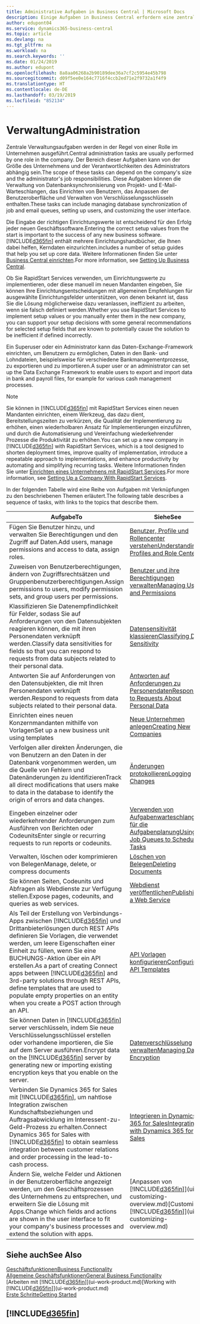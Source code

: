 ```yaml
---
title: Administrative Aufgaben in Business Central | Microsoft Docs
description: Einige Aufgaben in Business Central erfordern eine zentrale Administration und Einrichtung. Erfahren, welche das sind und was zu tun ist.
author: edupont04
ms.service: dynamics365-business-central
ms.topic: article
ms.devlang: na
ms.tgt_pltfrm: na
ms.workload: na
ms.search.keywords: ''
ms.date: 01/24/2019
ms.author: edupont
ms.openlocfilehash: 8a8aa06268a2b90189dee36a7cf2c5954e45b798
ms.sourcegitcommit: d09f5ee0e164c7716f4ccb2ed71e2f9732a1f4f9
ms.translationtype: HT
ms.contentlocale: de-DE
ms.lasthandoff: 03/19/2019
ms.locfileid: "852134"
---
```

# <a name="administration"></a><span data-ttu-id="c69f0-104">Verwaltung</span><span class="sxs-lookup"><span data-stu-id="c69f0-104">Administration</span></span>
<span data-ttu-id="c69f0-105">Zentrale Verwaltungsaufgaben werden in der Regel von einer Rolle im Unternehmen ausgeführt.</span><span class="sxs-lookup"><span data-stu-id="c69f0-105">Central administration tasks are usually performed by one role in the company.</span></span> <span data-ttu-id="c69f0-106">Der Bereich dieser Aufgaben kann von der Größe des Unternehmens und der Verantwortlichkeiten des Administrators abhängig sein.</span><span class="sxs-lookup"><span data-stu-id="c69f0-106">The scope of these tasks can depend on the company's size and the administrator's job responsibilities.</span></span> <span data-ttu-id="c69f0-107">Diese Aufgaben können die Verwaltung von Datenbanksynchronisierung von Projekt- und E-Mail-Warteschlangen, das Einrichten von Benutzern, das Anpassen der Benutzeroberfläche und Verwalten von Verschlüsselungsschlüsseln enthalten.</span><span class="sxs-lookup"><span data-stu-id="c69f0-107">These tasks can include managing database synchronization of job and email queues, setting up users, and customizing the user interface.</span></span>  

<span data-ttu-id="c69f0-108">Die Eingabe der richtigen Einrichtungswerte ist entscheidend für den Erfolg jeder neuen Geschäftssoftware.</span><span class="sxs-lookup"><span data-stu-id="c69f0-108">Entering the correct setup values from the start is important to the success of any new business software.</span></span> [!INCLUDE[d365fin](includes/d365fin_md.md)] <span data-ttu-id="c69f0-109">enthält mehrere Einrichtungshandbücher, die Ihnen dabei helfen, Kerndaten einzurichten.</span><span class="sxs-lookup"><span data-stu-id="c69f0-109">includes a number of setup guides that help you set up core data.</span></span> <span data-ttu-id="c69f0-110">Weitere Informationen finden Sie unter [Business Central einrichten](setup.md).</span><span class="sxs-lookup"><span data-stu-id="c69f0-110">For more information, see [Setting Up Business Central](setup.md).</span></span>

<span data-ttu-id="c69f0-111">Ob Sie RapidStart Services verwenden, um Einrichtungswerte zu implementieren, oder diese manuell im neuen Mandanten eingeben, Sie können Ihre Einrichtungsentscheidungen mit allgemeinen Empfehlungen für ausgewählte Einrichtungsfelder unterstützen, von denen bekannt ist, dass Sie die Lösung möglicherweise dazu veranlassen, ineffizient zu arbeiten, wenn sie falsch definiert werden.</span><span class="sxs-lookup"><span data-stu-id="c69f0-111">Whether you use RapidStart Services to implement setup values or you manually enter them in the new company, you can support your setup decisions with some general recommendations for selected setup fields that are known to potentially cause the solution to be inefficient if defined incorrectly.</span></span>  

<span data-ttu-id="c69f0-112">Ein Superuser oder ein Administrator kann das Daten-Exchange-Framework einrichten, um Benutzern zu ermöglichen, Daten in den Bank- und Lohndateien, beispielsweise für verschiedene Bankmanagementprozesse, zu exportieren und zu importieren.</span><span class="sxs-lookup"><span data-stu-id="c69f0-112">A super user or an administrator can set up the Data Exchange Framework to enable users to export and import data in bank and payroll files, for example for various cash management processes.</span></span>

> [!NOTE]
> <span data-ttu-id="c69f0-113">Sie können in [!INCLUDE[d365fin](includes/d365fin_md.md)] mit RapidStart Services einen neuen Mandanten einrichten, einem Werkzeug, das dazu dient, Bereitstellungszeiten zu verkürzen, die Qualität der Implementierung zu erhöhen, einen wiederholbaren Ansatz für Implementierungen einzuführen, und durch die Automatisierung und Vereinfachung wiederkehrender Prozesse die Produktivität zu erhöhen.</span><span class="sxs-lookup"><span data-stu-id="c69f0-113">You can set up a new company in [!INCLUDE[d365fin](includes/d365fin_md.md)] with RapidStart Services, which is a tool designed to shorten deployment times, improve quality of implementation, introduce a repeatable approach to implementations, and enhance productivity by automating and simplifying recurring tasks.</span></span> <span data-ttu-id="c69f0-114">Weitere Informationen finden Sie unter [Einrichten eines Unternehmens mit RapidStart Services](admin-set-up-a-company-with-rapidstart.md).</span><span class="sxs-lookup"><span data-stu-id="c69f0-114">For more information, see [Setting Up a Company With RapidStart Services](admin-set-up-a-company-with-rapidstart.md).</span></span>

<span data-ttu-id="c69f0-115">In der folgenden Tabelle wird eine Reihe von Aufgaben mit Verknüpfungen zu den beschriebenen Themen erläutert.</span><span class="sxs-lookup"><span data-stu-id="c69f0-115">The following table describes a sequence of tasks, with links to the topics that describe them.</span></span>   

|<span data-ttu-id="c69f0-116">**Aufgabe**</span><span class="sxs-lookup"><span data-stu-id="c69f0-116">**To**</span></span>|<span data-ttu-id="c69f0-117">**Siehe**</span><span class="sxs-lookup"><span data-stu-id="c69f0-117">**See**</span></span>|  
|------------|-------------|  
|<span data-ttu-id="c69f0-118">Fügen Sie Benutzer hinzu, und verwalten Sie Berechtigungen und den Zugriff auf Daten.</span><span class="sxs-lookup"><span data-stu-id="c69f0-118">Add users, manage permissions and access to data, assign roles.</span></span>|[<span data-ttu-id="c69f0-119">Benutzer, Profile und Rollencenter verstehen</span><span class="sxs-lookup"><span data-stu-id="c69f0-119">Understanding Profiles and Role Centers</span></span>](admin-users-profiles-roles.md)|  
|<span data-ttu-id="c69f0-120">Zuweisen von Benutzerberechtigungen, ändern von Zugriffsrechtsätzen und Gruppenbenutzerberechtigungen.</span><span class="sxs-lookup"><span data-stu-id="c69f0-120">Assign permissions to users, modify permission sets, and group users per permissions.</span></span>|[<span data-ttu-id="c69f0-121">Benutzer und ihre Berechtigungen verwalten</span><span class="sxs-lookup"><span data-stu-id="c69f0-121">Managing Users and Permissions</span></span>](ui-how-users-permissions.md)|
|<span data-ttu-id="c69f0-122">Klassifizieren Sie Datenempfindlichkeit für Felder, sodass Sie auf Anforderungen von den Datensubjekten reagieren können, die mit ihren Personendaten verknüpft werden.</span><span class="sxs-lookup"><span data-stu-id="c69f0-122">Classify data sensitivities for fields so that you can respond to requests from data subjects related to their personal data.</span></span>|[<span data-ttu-id="c69f0-123">Datensensitivität klassieren</span><span class="sxs-lookup"><span data-stu-id="c69f0-123">Classifying Data Sensitivity</span></span>](admin-classifying-data-sensitivity.md)|
|<span data-ttu-id="c69f0-124">Antworten Sie auf Anforderungen von den Datensubjekten, die mit Ihren Personendaten verknüpft werden.</span><span class="sxs-lookup"><span data-stu-id="c69f0-124">Respond to requests from data subjects related to their personal data.</span></span>|[<span data-ttu-id="c69f0-125">Antworten auf Anforderungen zu Personendaten</span><span class="sxs-lookup"><span data-stu-id="c69f0-125">Responding to Requests About Personal Data</span></span>](admin-responding-to-requests-about-personal-data.md)|
|<span data-ttu-id="c69f0-126">Einrichten eines neuen Konzernmandanten mithilfe von Vorlagen</span><span class="sxs-lookup"><span data-stu-id="c69f0-126">Set up a new business unit using templates</span></span>|[<span data-ttu-id="c69f0-127">Neue Unternehmen anlegen</span><span class="sxs-lookup"><span data-stu-id="c69f0-127">Creating New Companies</span></span>](about-new-company.md)|
|<span data-ttu-id="c69f0-128">Verfolgen aller direkten Änderungen, die von Benutzern an den Daten in der Datenbank vorgenommen werden, um die Quelle von Fehlern und Datenänderungen zu identifizieren</span><span class="sxs-lookup"><span data-stu-id="c69f0-128">Track all direct modifications that users make to data in the database to identify the origin of errors and data changes.</span></span>|[<span data-ttu-id="c69f0-129">Änderungen protokollieren</span><span class="sxs-lookup"><span data-stu-id="c69f0-129">Logging Changes</span></span>](across-log-changes.md)|  
|<span data-ttu-id="c69f0-130">Eingeben einzelner oder wiederkehrender Anforderungen zum Ausführen von Berichten oder Codeunits</span><span class="sxs-lookup"><span data-stu-id="c69f0-130">Enter single or recurring requests to run reports or codeunits.</span></span>|[<span data-ttu-id="c69f0-131">Verwenden von Aufgabenwarteschlangen für die Aufgabenplanung</span><span class="sxs-lookup"><span data-stu-id="c69f0-131">Using Job Queues to Schedule Tasks</span></span>](admin-job-queues-schedule-tasks.md)|  
|<span data-ttu-id="c69f0-132">Verwalten, löschen oder komprimieren von Belegen</span><span class="sxs-lookup"><span data-stu-id="c69f0-132">Manage, delete, or compress documents</span></span>|[<span data-ttu-id="c69f0-133">Löschen von Belegen</span><span class="sxs-lookup"><span data-stu-id="c69f0-133">Deleting Documents</span></span>](admin-manage-documents.md)|  
|<span data-ttu-id="c69f0-134">Sie können Seiten, Codeunits und Abfragen als Webdienste zur Verfügung stellen.</span><span class="sxs-lookup"><span data-stu-id="c69f0-134">Expose pages, codeunits, and queries as web services.</span></span>|[<span data-ttu-id="c69f0-135">Webdienst veröffentlichen</span><span class="sxs-lookup"><span data-stu-id="c69f0-135">Publishing a Web Service</span></span>](across-how-publish-web-service.md)|
|<span data-ttu-id="c69f0-136">Als Teil der Erstellung von Verbindungs-Apps zwischen [!INCLUDE[d365fin](includes/d365fin_md.md)] und Drittanbieterlösungen durch REST APIs definieren Sie Vorlagen, die verwendet werden, um leere Eigenschaften einer Einheit zu füllen, wenn Sie eine BUCHUNGS-Aktion über ein API erstellen.</span><span class="sxs-lookup"><span data-stu-id="c69f0-136">As a part of creating Connect apps between [!INCLUDE[d365fin](includes/d365fin_md.md)] and 3rd-party solutions through REST APIs, define templates that are used to populate empty properties on an entity when you create a POST action through an API.</span></span>|[<span data-ttu-id="c69f0-137">API Vorlagen konfigurieren</span><span class="sxs-lookup"><span data-stu-id="c69f0-137">Configuring API Templates</span></span>](admin-configuring-api-template.md)|
|<span data-ttu-id="c69f0-138">Sie können Daten in [!INCLUDE[d365fin](includes/d365fin_md.md)] server verschlüsseln, indem Sie neue Verschlüsselungsschlüssel erstellen oder vorhandene importieren, die Sie auf dem Server ausführen.</span><span class="sxs-lookup"><span data-stu-id="c69f0-138">Encrypt data on the [!INCLUDE[d365fin](includes/d365fin_md.md)] server by generating new or importing existing encryption keys that you enable on the server.</span></span>|[<span data-ttu-id="c69f0-139">Datenverschlüsselung verwalten</span><span class="sxs-lookup"><span data-stu-id="c69f0-139">Managing Data Encryption</span></span>](admin-manage-data-encryption.md)|
|<span data-ttu-id="c69f0-140">Verbinden Sie Dynamics 365 for Sales mit [!INCLUDE[d365fin](includes/d365fin_md.md)], um nahtlose Integration zwischen Kundschaftsbeziehungen und Auftragsabwicklung im Interessent-zu-Geld-Prozess zu erhalten.</span><span class="sxs-lookup"><span data-stu-id="c69f0-140">Connect Dynamics 365 for Sales with [!INCLUDE[d365fin](includes/d365fin_md.md)] to obtain seamless integration between customer relations and order processing in the lead-to-cash process.</span></span>|[<span data-ttu-id="c69f0-141">Integrieren in Dynamics 365 for Sales</span><span class="sxs-lookup"><span data-stu-id="c69f0-141">Integrating with Dynamics 365 for Sales</span></span>](marketing-integrate-dynamicscrm.md)|
|<span data-ttu-id="c69f0-142">Ändern Sie, welche Felder und Aktionen in der Benutzeroberfläche angezeigt werden, um den Geschäftsprozessen des Unternehmens zu entsprechen, und erweitern Sie die Lösung mit Apps.</span><span class="sxs-lookup"><span data-stu-id="c69f0-142">Change which fields and actions are shown in the user interface to fit your company's business processes and extend the solution with apps.</span></span>|<span data-ttu-id="c69f0-143">[Anpassen von [!INCLUDE[d365fin](includes/d365fin_md.md)]](ui-customizing-overview.md)</span><span class="sxs-lookup"><span data-stu-id="c69f0-143">[Customizing [!INCLUDE[d365fin](includes/d365fin_md.md)]](ui-customizing-overview.md)</span></span>|

## <a name="see-also"></a><span data-ttu-id="c69f0-144">Siehe auch</span><span class="sxs-lookup"><span data-stu-id="c69f0-144">See Also</span></span>
[<span data-ttu-id="c69f0-145">Geschäftsfunktionen</span><span class="sxs-lookup"><span data-stu-id="c69f0-145">Business Functionality</span></span>](across-business-functionality.md)  
[<span data-ttu-id="c69f0-146">Allgemeine Geschäftsfunktionen</span><span class="sxs-lookup"><span data-stu-id="c69f0-146">General Business Functionality</span></span>](ui-across-business-areas.md)  
<span data-ttu-id="c69f0-147">[Arbeiten mit [!INCLUDE[d365fin](includes/d365fin_md.md)]](ui-work-product.md)</span><span class="sxs-lookup"><span data-stu-id="c69f0-147">[Working with [!INCLUDE[d365fin](includes/d365fin_md.md)]](ui-work-product.md)</span></span>  
[<span data-ttu-id="c69f0-148">Erste Schritte</span><span class="sxs-lookup"><span data-stu-id="c69f0-148">Getting Started</span></span>](product-get-started.md)    

## [!INCLUDE[d365fin](includes/free_trial_md.md)]  
